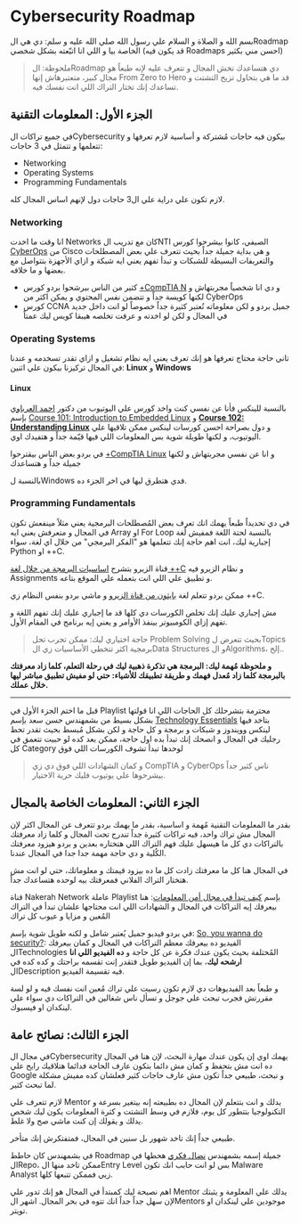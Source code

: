 # Cybersecurity Roadmap

 بسم الله و الصلاة و السلام علي رسول الله صلي الله عليه و سلم: دي هي الRoadmap الخاصة بيا و اللي انا اتبّعته بشكل شخصي (قد يكون فيه Roadmaps احسن مني بكثير)
> ملحوظة: الRoadmap دي هتساعدك تخش المجال و تتعرف عليه لإنه طبعاً هو مجال كبير، متعتبرهاش إنها From Zero to Hero قد ما هي بتحاول تزيح التشتت و تساعدك إنك تختار التراك اللي انت نفسك فيه.
>
## الجزء الأول: المعلومات التقنية

في جميع تراكات الCybersecurity بيكون فيه حاجات مُشتركة و أساسية لازم تعرفها و تتعلمها و تتمثل في 3 حاجات:

- Networking
- Operating Systems
- Programming Fundamentals

لازم تكون علي دراية علي ال3 حاجات دول لإنهم اساس المجال كله.

### Networking

انا وقت ما اخدت Networks كان مع تدريب الNTI الصيفي، كانوا بيشرحوا كورس [CyberOps](https://www.cisco.com/c/en/us/training-events/training-certifications/certifications/associate/cyberops-associate.html#~success-stories) من Cisco و هي بداية جميلة جداً بحيث تتعرف علي بعض المصطلحات والتعريفات البسيطة للشبكات و تبدأ تفهم يعني ايه شبكة و ازاي الأجهزة بتتواصل مع بعضها و ما خلافه.

- كثير من الناس بيرشحوا بردو كورس [+CompTIA N](https://www.comptia.org/certifications/network) و دي انا شخصياً مجربتهاش و لكنها كويسة جداً و تتضمن نفس المحتوي و يمكن اكثر من CyberOps
- كورس CCNA جميل بردو و لكن معلوماته تُعتبر كثيرة جداً خصوصاً لو انت داخل جديد في  المجال و لكن لو اخدته و عرفت تخلصه هيبقا كويس ليك عمتاً

### Operating Systems

تاني حاجة محتاج تعرفها هو إنك تعرف يعني ايه نظام تشغيل و ازاي تقدر تسخدمه و عندنا في المجال تركيزنا بيكون علي اثنين: **Linux** و **Windows**

#### Linux

بالنسبة للينكس فأنا عن نفسي كنت واخد كورس علي اليوتيوب من دكتور [احمد العرباوي](https://www.youtube.com/@Linux4Embedded)
بإسم [Course 101: Introduction to Embedded Linux](https://www.youtube.com/watch?v=1_I-3Oi-y5g&list=PLWXRxAK4bUzcpkyP9PsKmtXzVDHVOOGsi&pp=iAQB) و **[Course 102: Understanding Linux](https://www.youtube.com/watch?v=E37vUKRpQwA&list=PLWXRxAK4bUzc9gq-W2xWDe9zEaDcowLfs&pp=iAQB)** و دول بصراحة احسن كورسات لينكس ممكن تلاقيها علي اليوتيوب، و لكنها طويلة شوية بس المعلومات اللي فيها قيّمة جداً و هتفيدك اوي.

في بردو بعض الناس بيقترحوا [+CompTIA Linux](https://www.comptia.org/certifications/linux) و انا عن نفسي مجربتهاش و لكنها جميلة جداً و هتساعدك

بالنسبة لWindows فدي هتطرق ليها في اخر الجزء ده.

### Programming Fundamentals

في دي تحديداً طبعاً يهمك انك تعرف بعض المُصطلحات البرمجية يعني مثلاً مينفعش تكون في المجال و متعرفش يعني ايه Array او For Loop
بالنسبة لحتة اللغة فمفيش لُغة إجبارية ليك، انت اهم حاجة إنك تتعلمها هو "الفكر البرمجي" من خلال اي لغة، سواء Python او ++C.

قناة الزيرو بتشرح [اساسيات البرمجة من خلال لغة ++C](https://www.youtube.com/watch?v=XDuWyYxksXU&list=PLDoPjvoNmBAwy-rS6WKudwVeb_x63EzgS&pp=iAQB) و نظام الزيرو فيه Assignments و تطبيق علي اللي انت بتعمله علي الموقع بتاعه.

ممكن بردو تتعلم لغة [بايثون من قناة الزيرو](https://www.youtube.com/watch?v=mvZHDpCHphk&list=PLDoPjvoNmBAyE_gei5d18qkfIe-Z8mocs&pp=iAQB) و ماشي بردو بنفس النظام زي ++C.

مش إجباري عليك إنك تخلص الكورسات دي كلها قد ما إجباري عليك إنك تفهم اللغة و تفهم إزاي الكومبيوتر بينفذ الأوامر و يعني إيه برنامج في المقام الأول.

>حاجة اختياري ليك: ممكن تجرب تحل Problem Solving بحيث تتعرض لTopics برمجية اكثر تتخطي الأساسيات زي الData Structures و الAlgorithms، إلخ..

**و ملحوظة مُهمة ليك: البرمجة هي تذكرة ذهبية ليك في رحلة التعلم، كلما زاد معرفتك بالبرمجة كلما زاد مُعدل فهمك و طريقة تطبيقك للأشياء: حتي لو مفيش تطبيق مباشر ليها خلال عملك.**

---

قبل ما اختم الجزء الأول في Playlist محترمة بتشرحلك كل الحاجات اللي انا قولتها بشكل بسيط من بشمهندس حسن سعد بإسم [Technology Essentials](https://www.youtube.com/playlist?list=PLtr9ezc61PUbA2l3MiE4YbrgITJN84N-C) بتاخد فيها لينكس وويندوز و شبكات و برمجة و كل حاجة و لكن بشكل مُبسط بحيث تقدر تحط رجليك في المجال و انصحك إنك تبدأ بده اول حاجة، ممكن بعد كده لو حبيت تتعمق في كل Category لوحدها تبدأ تشوف الكورسات اللي فوق
> و كمان الشهادات اللي فوق دي زي CompTIA و CyberOps ناس كثير جداً بيشرحوها علي يوتيوب فليك حرية الاختيار.

## الجزء الثاني: المعلومات الخاصة بالمجال

بقدر ما المعلومات التقنية مُهمة و اساسية، بقدر ما يهمك بردو تتعرف عن المجال اكثر لإن المجال مش تراك واحد، فيه تراكات كثيرة جداً تندرج تحت المجال و كلما زاد معرفتك بالتراكات دي كل ما هيسهل عليك فهم التراك اللي هتختاره بعدين و بردو هيزود معرفتك الكُلية و دي حاجة مهمة جدا جدا في المجال عندنا.

في المجال هنا كل ما معرفتك زادت كل ما ده بيزود قيمتك و معلوماتك، حتي لو انت مش هتختار التراك الفلاني فمعرفتك بيه لوحده هتساعدك جداً.

قناة Nakerah Network عاملة Playlist بإسم [كيف تبدأ في مجال أمن المعلومات](https://www.youtube.com/watch?v=GS9GX8jY64o&list=PL_yseowcuqYI9cE8Qonbr0SGN1XQFEEPg&pp=iAQB): هنا بيعرفك إيه التراكات في المجال و الشهادات اللي انت محتاجها علشان تبدأ في التراك المُعين و مزايا و عيوب كل تراك

في بردو فيديو جميل يُعتبر شامل و لكنه طويل شوية بإسم: [So, you wanna do security?](https://www.youtube.com/watch?v=i8rizLc4hc0&t=53s&pp=ygUac28sIHlvdSB3YW5uYSBkbyBzZWN1cml0eT8%3D): الفيديو ده بيعرفك معظم التراكات في المجال و كمان بيعرفك الTechnologies المُختلفة بحيث يكون عندك فكرة عن كل حاجة و **ده الفيديو اللي انا ارشحه ليك**، بما إن الفيديو طويل فتقدر إنت تقسمه براحتك و كده كده في الDescription فيه تقسيمة الفيديو.

و طبعاً بعد الفيديوهات دي لازم تكون رسيت علي تراك مُعين انت نفسك فيه و لو لسة مقررتش فجرب تبحث علي جوجل و تسأل ناس شغالين في التراكات دي سواء علي لينكدان او فيسبوك.

## الجزء الثالث: نصائح عامة

في مجال الCybersecurity يهمك اوي إن يكون عندك مهارة البحث، لإن هنا في المجال ده انت مش بتحفظ و كمان مش دائما بتكون عارف الحاجة فدائما هتلاقيك رايح علي Google و تبحث، طبيعي جداً تكون مش عارف حاجات كثير فعلشان كده مفيش مشكلة لما تبحث كثير.

لازم تتعرف علي Mentor يدلك و انت بتتعلم لإن المجال ده بطبيعته إنه بيتغير بسرعة و التكنولوجيا بتتطور كل يوم، فلازم في وسط التشتت و كثرة المعلومات يكون ليك شخص يدلك و يقولك إن كنت ماشي صح ولا غلط.

طبيعي جداً إنك تاخد شهور بل سنين في المجال، فمتفتكرش إنك متأخر.

في بشمهندس كان حاطط Roadmap جميلة إسمه بشمهندس [نضال فكري](https://twitter.com/Nidal4real)
هحطها في الRepo، ممكن تاخد منها الEntry Level بس لو انت حابب انك تكون Malware Analyst زيي فممكن تتبعها كلها.

اهم نصيحة ليك كمبتدأ في المجال هو إنك تدور علي Mentor يدلك علي المعلومة و يثبتك لإن سهل جداً جداً انك تتوه في بحر المجال. اشهر الMentors موجودين علي لينكدان او تويتر.
